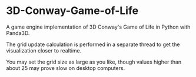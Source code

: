 # 3D-Conway-Game-of-Life
A game engine implementation of 3D Conway's Game of Life in Python with Panda3D.

The grid update calculation is performed in a separate thread to get the visualization closer to realtime.

You may set the grid size as large as you like, though values higher than about 25 may prove slow on desktop computers.
